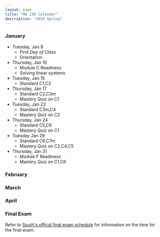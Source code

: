 ```yaml
---
layout: page
title: "MA 238 Calendar"
description: "2019 Spring"
---
```


### January 

- Tuesday, Jan 8
  - *First Day of Class*
  - Orientation
- Thursday, Jan 10
  - Module C Readiness
  - Solving linear systems
- Tuesday, Jan 15
  - Standard C1,C2
- Thursday, Jan 17
  - Standard C2,C3m
  - Mastery Quiz on C1
- Tuesday, Jan 22
  - Standard C3m,C4
  - Mastery Quiz on C2
- Thursday, Jan 24
  - Standard C5,C6
  - Mastery Quiz on C1
- Tuesday Jan 29
  - Standard C6,C7m
  - Mastery Quiz on C2,C4,C5
- Thursday, Jan 31
  - Module F Readiness
  - Mastery Quiz on C1,C6 

### February

### March

### April

### Final Exam

Refer to [South's offical final exam schedule][final-schedule] for information on the time for the final exam.

[final-schedule]: https://www.southalabama.edu/departments/registrar/finalexamschedule-spring.html 
